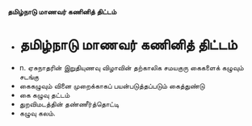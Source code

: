 **தமிழ்நாடு மாணவர் கணினித் திட்டம்**
- # தமிழ்நாடு மாணவர் கணினித் திட்டம்
- n. ஏசுநாதரின் இறுதியுணவு விழாவின் தற்காலிக சமயகுரு கைகளைக் கழுவும் சடங்கு
- கைகழுவும் வினை முறைக்காகப் பயன்படுத்தப்படும் கைத்துண்டு
- கை கழுவு தட்டம்
- துறவிமடத்தின் தண்ணீர்த்தொட்டி
- கழுவு கலம்.

